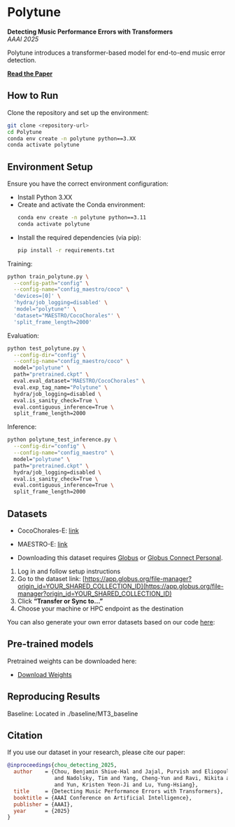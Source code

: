 # Polytune

**Detecting Music Performance Errors with Transformers**  
*AAAI 2025*

Polytune introduces a transformer-based model for end-to-end music error detection.

**[Read the Paper](https://arxiv.org/pdf/2501.02030)**

## How to Run

Clone the repository and set up the environment:
```bash
git clone <repository-url>
cd Polytune
conda env create -n polytune python==3.XX
conda activate polytune
```

## Environment Setup

Ensure you have the correct environment configuration:
- Install Python 3.XX
- Create and activate the Conda environment:
  ```bash
  conda env create -n polytune python==3.11
  conda activate polytune
  ```
- Install the required dependencies (via pip):
  ```bash
  pip install -r requirements.txt
  ```

Training:
```bash
python train_polytune.py \
  --config-path="config" \
  --config-name="config_maestro/coco" \
  'devices=[0]' \
  'hydra/job_logging=disabled' \
  'model="polytune"' \
  'dataset="MAESTRO/CocoChorales"' \
  'split_frame_length=2000'
```

Evaluation:
```bash
python test_polytune.py \
  --config-dir="config" \
  --config-name="config_maestro/coco" \
  model="polytune" \
  path="pretrained.ckpt" \
  eval.eval_dataset="MAESTRO/CocoChorales" \
  eval.exp_tag_name="Polytune" \
  hydra/job_logging=disabled \
  eval.is_sanity_check=True \
  eval.contiguous_inference=True \
  split_frame_length=2000
```

Inference:
```bash
python polytune_test_inference.py \
  --config-dir="config" \
  --config-name="config_maestro" \
  model="polytune" \
  path="pretrained.ckpt" \
  hydra/job_logging=disabled \
  eval.is_sanity_check=True \
  eval.contiguous_inference=True \
  split_frame_length=2000
```

## Datasets

- CocoChorales-E: [link](https://app.globus.org/file-manager?origin_id=55272af5-6d96-4381-a3ea-8d7197e57b33&origin_path=%2F)
- MAESTRO-E: [link](https://app.globus.org/file-manager?origin_id=63862b12-9f93-4f7c-ad7b-5a14ab5d1af2&origin_path=%2F)

- Downloading this dataset requires [Globus](https://www.globus.org) or [Globus Connect Personal](https://www.globus.org/globus-connect-personal).

1. Log in and follow setup instructions  
2. Go to the dataset link: [https://app.globus.org/file-manager?origin_id=YOUR_SHARED_COLLECTION_ID](https://app.globus.org/file-manager?origin_id=YOUR_SHARED_COLLECTION_ID)  
3. Click **“Transfer or Sync to…”**  
4. Choose your machine or HPC endpoint as the destination

You can also generate your own error datasets based on our code [here](https://github.com/ben2002chou/CocoChorales-E_MAESTRO-E):
## Pre-trained models

Pretrained weights can be downloaded here:
- [Download Weights](https://huggingface.co/ben2002chou/Polytune/tree/main)


## Reproducing Results

Baseline: Located in ./baseline/MT3_baseline

## Citation

If you use our dataset in your research, please cite our paper:

```bibtex
@inproceedings{chou_detecting_2025,
  author    = {Chou, Benjamin Shiue-Hal and Jajal, Purvish and Eliopoulos, Nicholas John 
               and Nadolsky, Tim and Yang, Cheng-Yun and Ravi, Nikita and Davis, James C. 
               and Yun, Kristen Yeon-Ji and Lu, Yung-Hsiang},
  title     = {Detecting Music Performance Errors with Transformers},
  booktitle = {AAAI Conference on Artificial Intelligence},
  publisher = {AAAI},
  year      = {2025}
}